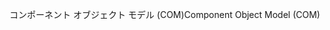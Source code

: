 <span data-ttu-id="6da3e-101">コンポーネント オブジェクト モデル (COM)</span><span class="sxs-lookup"><span data-stu-id="6da3e-101">Component Object Model (COM)</span></span>
